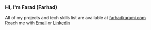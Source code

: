 ### HI, I'm Farad (Farhad)
All of my projects and tech skills list are available at [farhadkarami.com](https://farhadkarami.com)<br>Reach me with [Email](mailto:farhadkarami@yahoo.com) or
[LinkedIn](https://linkedin.com/in/farhad-karami)
